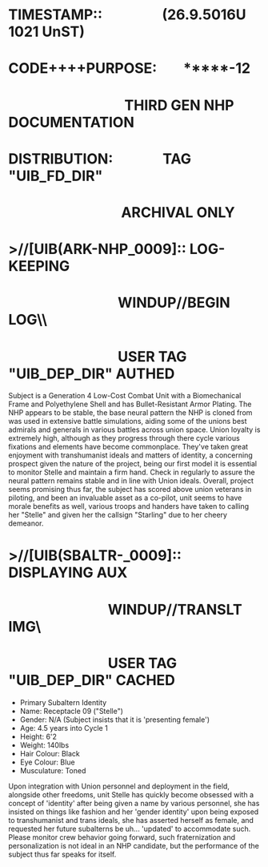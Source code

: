 # TIMESTAMP:: &nbsp; &nbsp; &nbsp; &nbsp; &nbsp; &nbsp; &nbsp; &nbsp; &nbsp;(26.9.5016U 1021 UnST)
# CODE++++PURPOSE: &nbsp; &nbsp; &nbsp; &nbsp;*****-12
# &nbsp; &nbsp; &nbsp; &nbsp; &nbsp; &nbsp; &nbsp; &nbsp; &nbsp; &nbsp; &nbsp; &nbsp; &nbsp; &nbsp; &nbsp; &nbsp; &nbsp; &nbsp;THIRD GEN NHP DOCUMENTATION
# DISTRIBUTION:&nbsp; &nbsp; &nbsp; &nbsp; &nbsp; &nbsp; &nbsp; &nbsp;TAG "UIB_FD_DIR"
# &nbsp; &nbsp; &nbsp; &nbsp; &nbsp; &nbsp; &nbsp;&nbsp; &nbsp; &nbsp; &nbsp;&nbsp; &nbsp; &nbsp; &nbsp;&nbsp; &nbsp; &nbsp; &nbsp;ARCHIVAL ONLY

# >//[UIB(ARK-NHP_0009]:: LOG-KEEPING
# &nbsp; &nbsp; &nbsp; &nbsp; &nbsp; &nbsp; &nbsp; &nbsp; &nbsp; &nbsp; &nbsp; &nbsp; &nbsp; &nbsp; &nbsp; &nbsp; &nbsp;WINDUP//BEGIN LOG\\\
# &nbsp; &nbsp; &nbsp; &nbsp; &nbsp; &nbsp; &nbsp; &nbsp; &nbsp; &nbsp; &nbsp; &nbsp; &nbsp; &nbsp; &nbsp; &nbsp; &nbsp;USER TAG "UIB_DEP_DIR" AUTHED

Subject is a Generation 4 Low-Cost Combat Unit with a Biomechanical Frame and Polyethylene Shell and has Bullet-Resistant Armor Plating. The NHP appears to be stable, the base neural pattern the NHP is cloned from was used in extensive battle simulations, aiding some of the unions best admirals and generals in various battles across union space. Union loyalty is extremely high, although as they progress through there cycle various fixations and elements have become commonplace. They've taken great enjoyment with transhumanist ideals and matters of identity, a concerning prospect given the nature of the project, being our first model it is essential to monitor Stelle and maintain a firm hand. Check in regularly to assure the neural pattern remains stable and in line with Union ideals. Overall, project seems promising thus far, the subject has scored above union veterans in piloting, and been an invaluable asset as a co-pilot, unit seems to have morale benefits as well, various troops and handers have taken to calling her "Stelle" and given her the callsign "Starling" due to her cheery demeanor. 

# >//[UIB(SBALTR-_0009]:: DISPLAYING AUX
# &nbsp; &nbsp; &nbsp; &nbsp; &nbsp; &nbsp; &nbsp; &nbsp;&nbsp; &nbsp; &nbsp; &nbsp; &nbsp; &nbsp; &nbsp; &nbsp;WINDUP//TRANSLT IMG\\
# &nbsp; &nbsp; &nbsp; &nbsp; &nbsp; &nbsp; &nbsp; &nbsp;&nbsp; &nbsp; &nbsp; &nbsp; &nbsp; &nbsp; &nbsp; &nbsp;USER TAG "UIB_DEP_DIR" CACHED

- Primary Subaltern Identity
- Name: Receptacle 09 ("Stelle")
- Gender: N/A (Subject insists that it is 'presenting female')
- Age: 4.5 years into Cycle 1
- Height: 6'2
- Weight: 140lbs
- Hair Colour: Black
- Eye Colour: Blue
- Musculature: Toned

Upon integration with Union personnel and deployment in the field, alongside other freedoms, unit Stelle has quickly become obsessed with a concept of 'identity' after being given a name by various personnel, she has insisted on things like fashion and her 'gender identity' upon being exposed to transhumanist and trans ideals, she has asserted herself as female, and requested her future subalterns be uh... 'updated' to accommodate such. Please monitor crew behavior going forward, such fraternization and personalization is not ideal in an NHP candidate, but the performance of the subject thus far speaks for itself.